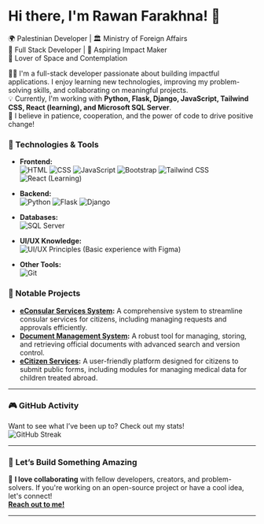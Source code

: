 # Hi there, I'm Rawan Farakhna! 👋  
🌍 Palestinian Developer | 🏛️ Ministry of Foreign Affairs  
🎯 Full Stack Developer | 🚀 Aspiring Impact Maker  
🌌 Lover of Space and Contemplation

👨‍💻 I'm a full-stack developer passionate about building impactful applications. I enjoy learning new technologies, improving my problem-solving skills, and collaborating on meaningful projects.  
💡 Currently, I'm working with **Python, Flask, Django, JavaScript, Tailwind CSS, React (learning), and Microsoft SQL Server**.  
🌟 I believe in patience, cooperation, and the power of code to drive positive change!

### 🚀 Technologies & Tools  
- **Frontend:**  
  ![HTML](https://img.shields.io/badge/-HTML-orange?style=flat-square&logo=html5) ![CSS](https://img.shields.io/badge/-CSS-blue?style=flat-square&logo=css3) ![JavaScript](https://img.shields.io/badge/-JavaScript-yellow?style=flat-square&logo=javascript) ![Bootstrap](https://img.shields.io/badge/-Bootstrap-purple?style=flat-square&logo=bootstrap) ![Tailwind CSS](https://img.shields.io/badge/-Tailwind%20CSS-teal?style=flat-square&logo=tailwind-css) ![React (Learning)](https://img.shields.io/badge/-React-blue?style=flat-square&logo=react)

- **Backend:**  
  ![Python](https://img.shields.io/badge/-Python-blue?style=flat-square&logo=python) ![Flask](https://img.shields.io/badge/-Flask-black?style=flat-square&logo=flask) ![Django](https://img.shields.io/badge/-Django-darkgreen?style=flat-square&logo=django)

- **Databases:**  
  ![SQL Server](https://img.shields.io/badge/-Microsoft%20SQL%20Server-lightgrey?style=flat-square&logo=microsoftsqlserver)

- **UI/UX Knowledge:**  
  ![UI/UX Principles](https://img.shields.io/badge/-UI/UX%20Principles-black?style=flat-square) (Basic experience with Figma)

- **Other Tools:**  
  ![Git](https://img.shields.io/badge/-Git-orange?style=flat-square&logo=git)

### 📂 Notable Projects  
- **[eConsular Services System](#):** A comprehensive system to streamline consular services for citizens, including managing requests and approvals efficiently.  
- **[Document Management System](#):** A robust tool for managing, storing, and retrieving official documents with advanced search and version control.  
- **[eCitizen Services](https://ecitizen.mfae.gov.ps/PublicForm/Index):** A user-friendly platform designed for citizens to submit public forms, including modules for managing medical data for children treated abroad.

---

### 🎮 **GitHub Activity**  
Want to see what I’ve been up to? Check out my stats!  
![GitHub Streak](https://streak-stats.demolab.com/?user=rfarakhna&theme=radical)

---

### 💬 **Let’s Build Something Amazing**  
🚀 **I love collaborating** with fellow developers, creators, and problem-solvers. If you're working on an open-source project or have a cool idea, let's connect!  
[**Reach out to me!**](https://www.linkedin.com/in/rawanfarakhna/)

---
